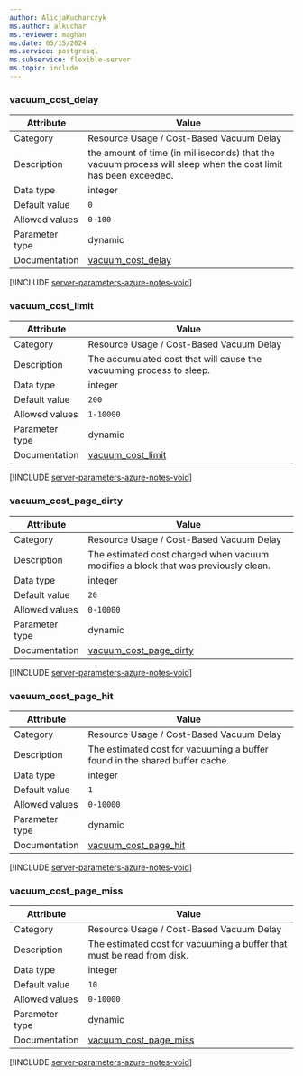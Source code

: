 ```yaml
---
author: AlicjaKucharczyk
ms.author: alkuchar
ms.reviewer: maghan
ms.date: 05/15/2024
ms.service: postgresql
ms.subservice: flexible-server
ms.topic: include
---
```

### vacuum_cost_delay

| Attribute      | Value                                                      |
|----------------|------------------------------------------------------------|
| Category       | Resource Usage / Cost-Based Vacuum Delay |
| Description    | the amount of time (in milliseconds) that the vacuum process will sleep when the cost limit has been exceeded. |
| Data type      | integer   |
| Default value  | `0`           |
| Allowed values | `0-100`        |
| Parameter type | dynamic        |
| Documentation  | [vacuum_cost_delay](https://www.postgresql.org/docs/12/runtime-config-resource.html)      |


[!INCLUDE [server-parameters-azure-notes-void](./server-parameters-azure-notes-void.md)]



### vacuum_cost_limit

| Attribute      | Value                                                      |
|----------------|------------------------------------------------------------|
| Category       | Resource Usage / Cost-Based Vacuum Delay |
| Description    | The accumulated cost that will cause the vacuuming process to sleep.                                           |
| Data type      | integer   |
| Default value  | `200`         |
| Allowed values | `1-10000`      |
| Parameter type | dynamic        |
| Documentation  | [vacuum_cost_limit](https://www.postgresql.org/docs/12/runtime-config-resource.html)      |


[!INCLUDE [server-parameters-azure-notes-void](./server-parameters-azure-notes-void.md)]



### vacuum_cost_page_dirty

| Attribute      | Value                                                      |
|----------------|------------------------------------------------------------|
| Category       | Resource Usage / Cost-Based Vacuum Delay |
| Description    | The estimated cost charged when vacuum modifies a block that was previously clean.                             |
| Data type      | integer   |
| Default value  | `20`          |
| Allowed values | `0-10000`      |
| Parameter type | dynamic        |
| Documentation  | [vacuum_cost_page_dirty](https://www.postgresql.org/docs/12/runtime-config-resource.html) |


[!INCLUDE [server-parameters-azure-notes-void](./server-parameters-azure-notes-void.md)]



### vacuum_cost_page_hit

| Attribute      | Value                                                      |
|----------------|------------------------------------------------------------|
| Category       | Resource Usage / Cost-Based Vacuum Delay |
| Description    | The estimated cost for vacuuming a buffer found in the shared buffer cache.                                    |
| Data type      | integer   |
| Default value  | `1`                                                                        |
| Allowed values | `0-10000`      |
| Parameter type | dynamic        |
| Documentation  | [vacuum_cost_page_hit](https://www.postgresql.org/docs/12/runtime-config-resource.html)   |


[!INCLUDE [server-parameters-azure-notes-void](./server-parameters-azure-notes-void.md)]



### vacuum_cost_page_miss

| Attribute      | Value                                                      |
|----------------|------------------------------------------------------------|
| Category       | Resource Usage / Cost-Based Vacuum Delay |
| Description    | The estimated cost for vacuuming a buffer that must be read from disk.                                         |
| Data type      | integer   |
| Default value  | `10`          |
| Allowed values | `0-10000`      |
| Parameter type | dynamic        |
| Documentation  | [vacuum_cost_page_miss](https://www.postgresql.org/docs/12/runtime-config-resource.html)  |


[!INCLUDE [server-parameters-azure-notes-void](./server-parameters-azure-notes-void.md)]



